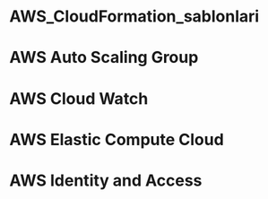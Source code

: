 # AWS_CloudFormation_sablonlari
# AWS Auto Scaling Group
# AWS Cloud Watch
# AWS Elastic Compute Cloud
# AWS Identity and Access 